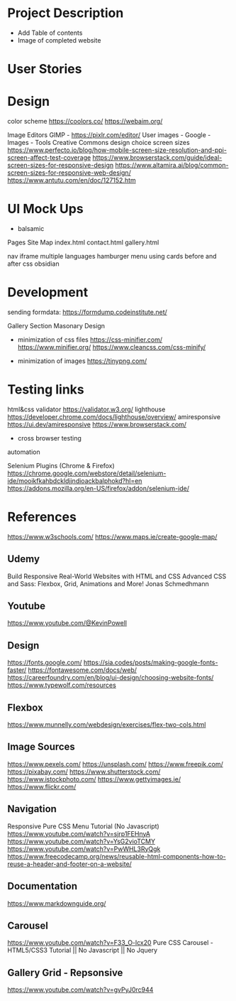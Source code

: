 # Project Description

- Add Table of contents
- Image of completed website

# User Stories
# Design
color scheme
https://coolors.co/
https://webaim.org/

Image Editors
GIMP - 
https://pixlr.com/editor/
User images - Google - Images - Tools Creative Commons
design choice
screen sizes
https://www.perfecto.io/blog/how-mobile-screen-size-resolution-and-ppi-screen-affect-test-coverage
https://www.browserstack.com/guide/ideal-screen-sizes-for-responsive-design
https://www.altamira.ai/blog/common-screen-sizes-for-responsive-web-design/
https://www.antutu.com/en/doc/127152.htm

# UI Mock Ups
- balsamic

Pages Site Map
index.html
contact.html
gallery.html

nav iframe
multiple languages
hamburger menu
using cards
before and after css
obsidian

# Development
sending formdata: https://formdump.codeinstitute.net/

Gallery Section Masonary Design

- minimization of css files
https://css-minifier.com/
https://www.minifier.org/
https://www.cleancss.com/css-minify/

- minimization of images
https://tinypng.com/

# Testing links
html&css validator
https://validator.w3.org/
lighthouse
https://developer.chrome.com/docs/lighthouse/overview/
amiresponsive
https://ui.dev/amiresponsive
https://www.browserstack.com/
- cross browser testing

automation

Selenium Plugins (Chrome & Firefox)
https://chrome.google.com/webstore/detail/selenium-ide/mooikfkahbdckldjjndioackbalphokd?hl=en
https://addons.mozilla.org/en-US/firefox/addon/selenium-ide/

# References
https://www.w3schools.com/
https://www.maps.ie/create-google-map/

## Udemy
Build Responsive Real-World Websites with HTML and CSS
Advanced CSS and Sass: Flexbox, Grid, Animations and More!
Jonas Schmedhmann

## Youtube
https://www.youtube.com/@KevinPowell

## Design
https://fonts.google.com/
https://sia.codes/posts/making-google-fonts-faster/
https://fontawesome.com/docs/web/
https://careerfoundry.com/en/blog/ui-design/choosing-website-fonts/
https://www.typewolf.com/resources

## Flexbox
https://www.munnelly.com/webdesign/exercises/flex-two-cols.html

## Image Sources
https://www.pexels.com/
https://unsplash.com/
https://www.freepik.com/
https://pixabay.com/
https://www.shutterstock.com/
https://www.istockphoto.com/
https://www.gettyimages.ie/
https://www.flickr.com/

## Navigation
<!-- https://www.youtube.com/watch?v=oLgtucwjVII -->
<!--How to Create Responsive Navigation Bar using HTML and CSS-->
Responsive Pure CSS Menu Tutorial (No Javascript)
https://www.youtube.com/watch?v=sjrp1FEHnyA
https://www.youtube.com/watch?v=YsG2vioTCMY
https://www.youtube.com/watch?v=PwWHL3RyQgk
https://www.freecodecamp.org/news/reusable-html-components-how-to-reuse-a-header-and-footer-on-a-website/
## Documentation
https://www.markdownguide.org/

## Carousel
https://www.youtube.com/watch?v=F33_O-lcx20
Pure CSS Carousel - HTML5/CSS3 Tutorial || No Javascript || No Jquery

## Gallery Grid - Repsonsive
https://www.youtube.com/watch?v=gvPyJ0rc944